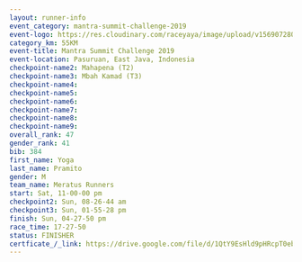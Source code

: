 ```yaml
---
layout: runner-info 
event_category: mantra-summit-challenge-2019 
event-logo: https://res.cloudinary.com/raceyaya/image/upload/v1569072809/logo/mantra-image_segrbx.jpg
category_km: 55KM 
event-title: Mantra Summit Challenge 2019 
event-location: Pasuruan, East Java, Indonesia 
checkpoint-name2: Mahapena (T2) 
checkpoint-name3: Mbah Kamad (T3) 
checkpoint-name4: 
checkpoint-name5: 
checkpoint-name6: 
checkpoint-name7: 
checkpoint-name8: 
checkpoint-name9: 
overall_rank: 47
gender_rank: 41
bib: 384
first_name: Yoga
last_name: Pramito
gender: M
team_name: Meratus Runners
start: Sat, 11-00-00 pm
checkpoint2: Sun, 08-26-44 am
checkpoint3: Sun, 01-55-28 pm
finish: Sun, 04-27-50 pm
race_time: 17-27-50
status: FINISHER
certficate_/_link: https://drive.google.com/file/d/1QtY9EsHld9pHRcpT0ebrZCk0P9dFODvq/view?usp=sharing
---
```

